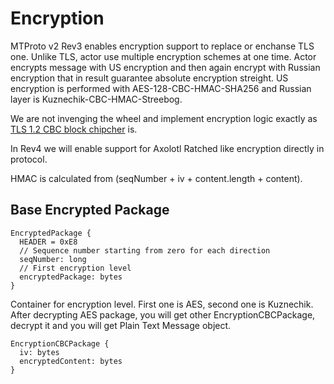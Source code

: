 # Encryption

MTProto v2 Rev3 enables encryption support to replace or enchanse TLS one. Unlike TLS, actor use multiple encryption schemes at one time. Actor encrypts message with US encryption and then again encrypt with Russian encryption that in result guarantee absolute encryption streight. US encryption is performed with AES-128-CBC-HMAC-SHA256 and Russian layer is Kuznechik-CBC-HMAC-Streebog.

We are not invenging the wheel and implement encryption logic exactly as [TLS 1.2 CBC block chipcher](https://tools.ietf.org/html/rfc5246#section-6.2.3.2) is.

In Rev4 we will enable support for Axolotl Ratched like encryption directly in protocol.

HMAC is calculated from (seqNumber + iv + content.length + content).

## Base Encrypted Package

```
EncryptedPackage {
  HEADER = 0xE8
  // Sequence number starting from zero for each direction
  seqNumber: long
  // First encryption level
  encryptedPackage: bytes
}
```

Container for encryption level. First one is AES, second one is Kuznechik. After decrypting AES package, you will get other EncryptionCBCPackage, decrypt it and you will get Plain Text Message object.

```
EncryptionCBCPackage {
  iv: bytes
  encryptedContent: bytes
}
```
